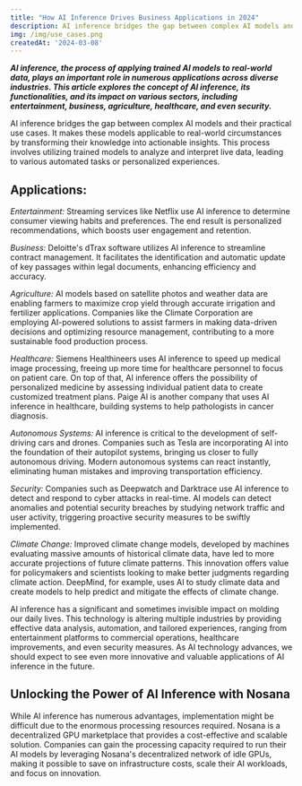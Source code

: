```yaml
---
title: "How AI Inference Drives Business Applications in 2024"
description: AI inference bridges the gap between complex AI models and their practical use cases. 
img: /img/use_cases.png
createdAt: '2024-03-08'
---
```

***AI inference, the process of applying trained AI models to real-world data, plays an important role in numerous applications across diverse industries. This article explores the concept of AI inference, its functionalities, and its impact on various sectors, including entertainment, business, agriculture, healthcare, and even security.***

AI inference bridges the gap between complex AI models and their practical use cases. It makes these models applicable to real-world circumstances by transforming their knowledge into actionable insights.  This process involves utilizing trained models to analyze and interpret live data, leading to various automated tasks or personalized experiences.


## Applications:

*Entertainment:* Streaming services like Netflix use AI inference to determine consumer viewing habits and preferences. The end result is personalized recommendations, which boosts user engagement and retention.

*Business:* Deloitte's dTrax software utilizes AI inference to streamline contract management. It facilitates the identification and automatic update of key passages within legal documents, enhancing efficiency and accuracy.

*Agriculture:* AI models based on satellite photos and weather data are enabling farmers to maximize crop yield through accurate irrigation and fertilizer applications. Companies like the Climate Corporation are employing AI-powered solutions to assist farmers in making data-driven decisions and optimizing resource management, contributing to a more sustainable food production process.

*Healthcare:* Siemens Healthineers uses AI inference to speed up medical image processing, freeing up more time for healthcare personnel to focus on patient care. On top of that, AI inference offers the possibility of personalized medicine by assessing individual patient data to create customized treatment plans. Paige AI is another company that uses AI inference in healthcare, building systems to help pathologists in cancer diagnosis.

*Autonomous Systems:* AI inference is critical to the development of self-driving cars and drones. Companies such as Tesla are incorporating AI into the foundation of their autopilot systems, bringing us closer to fully autonomous driving. Modern autonomous systems can react instantly, eliminating human mistakes and improving transportation efficiency.

*Security:* Companies such as Deepwatch and Darktrace use AI inference to detect and respond to cyber attacks in real-time. AI models can detect anomalies and potential security breaches by studying network traffic and user activity, triggering proactive security measures to be swiftly implemented.

*Climate Change:* Improved climate change models, developed by machines evaluating massive amounts of historical climate data, have led to more accurate projections of future climate patterns. This innovation offers value for policymakers and scientists looking to make better judgments regarding climate action. DeepMind, for example, uses AI to study climate data and create models to help predict and mitigate the effects of climate change.

AI inference has a significant and sometimes invisible impact on molding our daily lives. This technology is altering multiple industries by providing effective data analysis, automation, and tailored experiences, ranging from entertainment platforms to commercial operations, healthcare improvements, and even security measures. As AI technology advances, we should expect to see even more innovative and valuable applications of AI inference in the future.

## Unlocking the Power of AI Inference with Nosana

While AI inference has numerous advantages, implementation might be difficult due to the enormous processing resources required. Nosana is a decentralized GPU marketplace that provides a cost-effective and scalable solution. Companies can gain the processing capacity required to run their AI models by leveraging Nosana's decentralized network of idle GPUs, making it possible to save on infrastructure costs, scale their AI workloads, and focus on innovation.


